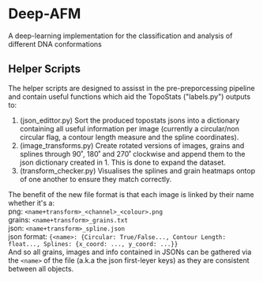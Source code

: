 # Deep-AFM
A deep-learning implementation for the classification and analysis of different DNA conformations

## Helper Scripts
The helper scripts are designed to assisst in the pre-preporcessing pipeline and contain useful functions which aid the TopoStats ("labels.py") outputs to:
1) (json_edittor.py) Sort the produced topostats jsons into a dictionary containing all useful information per image (currently a circular/non circular flag, a contour length measure and the spline coordinates).
2) (image_transforms.py) Create rotated versions of images, grains and splines through 90˚, 180˚ and 270˚ clockwise and append them to the json dictionary created in 1. This is done to expand the dataset.
3) (transform_checker.py) Visualises the splines and grain heatmaps ontop of one another to ensure they match correctly.

The benefit of the new file format is that each image is linked by their name whether it's a:
<br>
png:    `<name+transform>_<channel>_<colour>.png`
<br>
grains: `<name+transform>_grains.txt`
<br>
json: `<name+transform>_spline.json`
<br>
json format:   `{<name>: {Circular: True/False..., Contour Length: float..., Splines: {x_coord: ..., y_coord: ...}}`
<br>
And so all grains, images and info contained in JSONs can be gathered via the `<name>` of the file (a.k.a the json first-leyer keys) as they are consistent between all objects.

